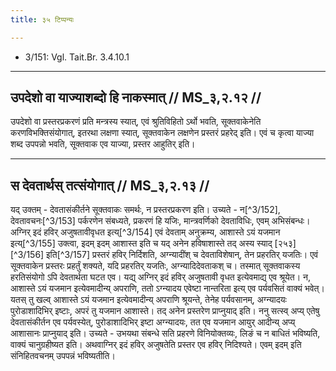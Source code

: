 ```yaml
---
title: ३५ टिप्पन्यः

---
```

- 3/151: Vgl. Tait.Br. 3.4.10.1

____________________________________________


## उपदेशो वा याज्याशब्दो हि नाकस्मात् // MS_३,२.१२ //

उपदेशो वा प्रस्तरप्रकरणं प्रति मन्त्रस्य स्यात्, एवं श्रुतिविहितो ऽर्थो भवति, सूक्तवाकेनेति करणविभक्तिसंयोगात्, इतरथा लक्षणा स्यात्, सूक्तवाकेन लक्षणेन प्रस्तरं प्रहरेद् इति। एवं च कृत्वा याज्या शब्द उपपन्नो भवति, सूक्तवाक एव याज्या, प्रस्तर आहुतिर् इति।


____________________________________________


## स देवतार्थस् तत्संयोगात् // MS_३,२.१३ //

यद् उक्तम् - देवतासंकीर्तने सूक्तवाकः समर्थः, न प्रस्तरप्रकरण इति। उच्यते - न[^3/152],
देवतावचनः[^3/153] पर्करणेन संबध्यते, प्रकरणं हि यजिः, मान्त्रवर्णिको देवताविधिः, एवम् अभिसंबन्धः। अग्निर् इदं हविर् अजुषतावीवृधत इत्य्[^3/154] एवं देवताम् अनुक्रम्य, आशास्ते ऽयं यजमान इत्य्[^3/155] उक्त्वा, इदम् इदम् आशास्त इति च यद् अनेन हविषाशास्ते तद् अस्य स्याद् [२५३][^3/156] इति[^3/157] प्रस्तरं हविर् निर्दिशति, अग्न्यादींश् च देवताविशेषान्, तेन प्रहरतिर् यजतिः। एवं सूक्तवाकेन प्रस्तरः प्रहर्तुं शक्यते, यदि प्रहरतिर् यजतिः, अग्न्यादिदेवताकश् च। तस्मात् सूक्तवाकस्य हरतिसंयोगो ऽपि देवतार्थता घटत एव। यद्य् अग्निर् इदं हविर् अजुषतावी वृधत इत्येवमाद्य् एव श्रूयेत। न, आशास्ते ऽयं यजमान इत्येवमादीन्य् अपराणि, ततो ऽग्न्यादय एवेष्टा नान्तरिता इत्य् एव पर्यवसितं वाक्यं भवेत्। यतस् तु खल्व् आशास्ते ऽयं यजमान इत्येवमादीन्य् अपराणि श्रूयन्ते, तेनेह पर्यवसानम्, अग्न्यादयः पुरोडाशादिभिर् इष्टाः, अपरं तु यजमान आशास्ते। तद् अनेन प्रस्तरेण प्राप्नुयाद् इति।
ननु सत्स्व् अप्य् एतेषु देवतासंकीर्तन एव पर्यवस्येत्, पुरोडाशादिभिर् इष्टा अग्न्यादयः, तत एव यजमान आयुर् आदीन्य् अप्य् आशासानः प्राप्नुयाद् इति। उच्यते - उभयथा संबन्धे सति प्रहरणे विनियोक्तव्यः, लिङं च न बाधितं भविष्यति, वाक्यं चानुग्रहीष्यत इति।
अथवाग्निर् इदं हविर् अजुषतेति प्रस्तर एव हविर् निदिश्यते। एवम् इदम् इति संनिहितवचनम् उपपन्नं भविष्यतीति।
